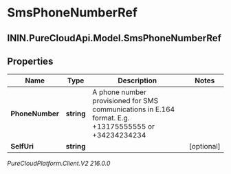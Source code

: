 # SmsPhoneNumberRef

## ININ.PureCloudApi.Model.SmsPhoneNumberRef

## Properties

|Name | Type | Description | Notes|
|------------ | ------------- | ------------- | -------------|
| **PhoneNumber** | **string** | A phone number provisioned for SMS communications in E.164 format. E.g. +13175555555 or +34234234234 | |
| **SelfUri** | **string** |  | [optional] |



_PureCloudPlatform.Client.V2 216.0.0_
